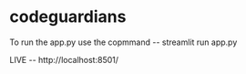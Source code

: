 # codeguardians

To run the app.py use the copmmand -- streamlit run app.py

LIVE -- http://localhost:8501/

